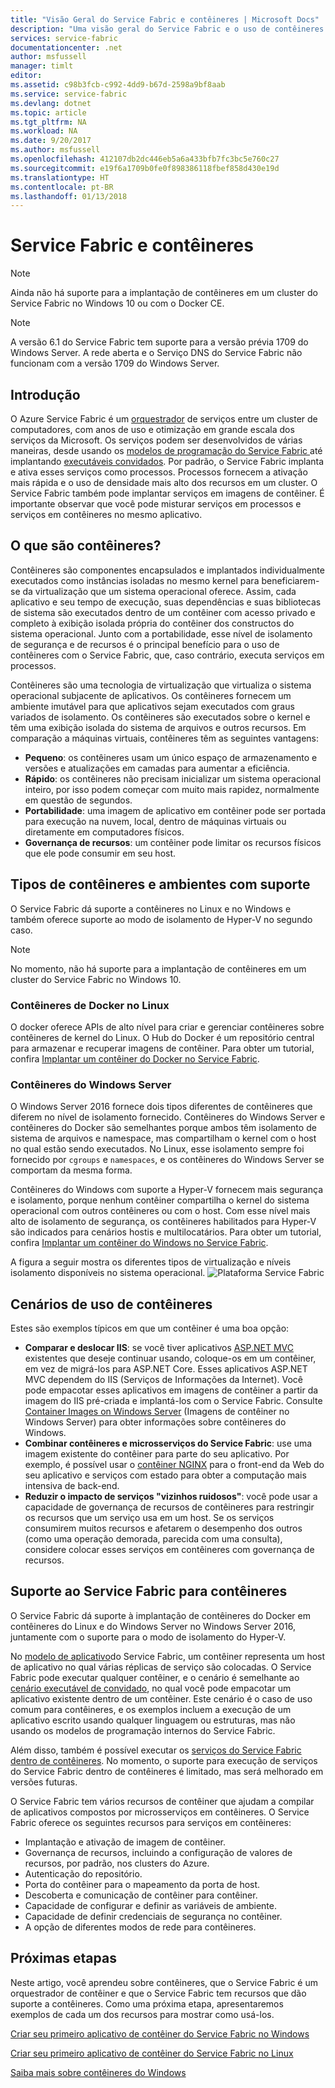```yaml
---
title: "Visão Geral do Service Fabric e contêineres | Microsoft Docs"
description: "Uma visão geral do Service Fabric e o uso de contêineres para implantar aplicativos de microsserviço. Este artigo fornece uma visão geral de como os contêineres podem ser usados e dos recursos disponíveis no Service Fabric."
services: service-fabric
documentationcenter: .net
author: msfussell
manager: timlt
editor: 
ms.assetid: c98b3fcb-c992-4dd9-b67d-2598a9bf8aab
ms.service: service-fabric
ms.devlang: dotnet
ms.topic: article
ms.tgt_pltfrm: NA
ms.workload: NA
ms.date: 9/20/2017
ms.author: msfussell
ms.openlocfilehash: 412107db2dc446eb5a6a433bfb7fc3bc5e760c27
ms.sourcegitcommit: e19f6a1709b0fe0f898386118fbef858d430e19d
ms.translationtype: HT
ms.contentlocale: pt-BR
ms.lasthandoff: 01/13/2018
---
```

# <a name="service-fabric-and-containers"></a>Service Fabric e contêineres
> [!NOTE]
> Ainda não há suporte para a implantação de contêineres em um cluster do Service Fabric no Windows 10 ou com o Docker CE. 
>   

> [!NOTE]
> A versão 6.1 do Service Fabric tem suporte para a versão prévia 1709 do Windows Server. A rede aberta e o Serviço DNS do Service Fabric não funcionam com a versão 1709 do Windows Server. 
> 

## <a name="introduction"></a>Introdução
O Azure Service Fabric é um [orquestrador](service-fabric-cluster-resource-manager-introduction.md) de serviços entre um cluster de computadores, com anos de uso e otimização em grande escala dos serviços da Microsoft. Os serviços podem ser desenvolvidos de várias maneiras, desde usando os [modelos de programação do Service Fabric ](service-fabric-choose-framework.md) até implantando [executáveis convidados](service-fabric-deploy-existing-app.md). Por padrão, o Service Fabric implanta e ativa esses serviços como processos. Processos fornecem a ativação mais rápida e o uso de densidade mais alto dos recursos em um cluster. O Service Fabric também pode implantar serviços em imagens de contêiner. É importante observar que você pode misturar serviços em processos e serviços em contêineres no mesmo aplicativo.   

## <a name="what-are-containers"></a>O que são contêineres?
Contêineres são componentes encapsulados e implantados individualmente executados como instâncias isoladas no mesmo kernel para beneficiarem-se da virtualização que um sistema operacional oferece. Assim, cada aplicativo e seu tempo de execução, suas dependências e suas bibliotecas de sistema são executados dentro de um contêiner com acesso privado e completo à exibição isolada própria do contêiner dos constructos do sistema operacional. Junto com a portabilidade, esse nível de isolamento de segurança e de recursos é o principal benefício para o uso de contêineres com o Service Fabric, que, caso contrário, executa serviços em processos.

Contêineres são uma tecnologia de virtualização que virtualiza o sistema operacional subjacente de aplicativos. Os contêineres fornecem um ambiente imutável para que aplicativos sejam executados com graus variados de isolamento. Os contêineres são executados sobre o kernel e têm uma exibição isolada do sistema de arquivos e outros recursos. Em comparação a máquinas virtuais, contêineres têm as seguintes vantagens:

* **Pequeno**: os contêineres usam um único espaço de armazenamento e versões e atualizações em camadas para aumentar a eficiência.
* **Rápido**: os contêineres não precisam inicializar um sistema operacional inteiro, por isso podem começar com muito mais rapidez, normalmente em questão de segundos.
* **Portabilidade**: uma imagem de aplicativo em contêiner pode ser portada para execução na nuvem, local, dentro de máquinas virtuais ou diretamente em computadores físicos.
* **Governança de recursos**: um contêiner pode limitar os recursos físicos que ele pode consumir em seu host.

## <a name="container-types-and-supported-environments"></a>Tipos de contêineres e ambientes com suporte
O Service Fabric dá suporte a contêineres no Linux e no Windows e também oferece suporte ao modo de isolamento de Hyper-V no segundo caso. 

> [!NOTE]
> No momento, não há suporte para a implantação de contêineres em um cluster do Service Fabric no Windows 10. 
> 

### <a name="docker-containers-on-linux"></a>Contêineres de Docker no Linux
O docker oferece APIs de alto nível para criar e gerenciar contêineres sobre contêineres de kernel do Linux. O Hub do Docker é um repositório central para armazenar e recuperar imagens de contêiner.
Para obter um tutorial, confira [Implantar um contêiner do Docker no Service Fabric](service-fabric-get-started-containers-linux.md).

### <a name="windows-server-containers"></a>Contêineres do Windows Server
O Windows Server 2016 fornece dois tipos diferentes de contêineres que diferem no nível de isolamento fornecido. Contêineres do Windows Server e contêineres do Docker são semelhantes porque ambos têm isolamento de sistema de arquivos e namespace, mas compartilham o kernel com o host no qual estão sendo executados. No Linux, esse isolamento sempre foi fornecido por `cgroups` e `namespaces`, e os contêineres do Windows Server se comportam da mesma forma.

Contêineres do Windows com suporte a Hyper-V fornecem mais segurança e isolamento, porque nenhum contêiner compartilha o kernel do sistema operacional com outros contêineres ou com o host. Com esse nível mais alto de isolamento de segurança, os contêineres habilitados para Hyper-V são indicados para cenários hostis e multilocatários.
Para obter um tutorial, confira [Implantar um contêiner do Windows no Service Fabric](service-fabric-get-started-containers.md).

A figura a seguir mostra os diferentes tipos de virtualização e níveis isolamento disponíveis no sistema operacional.
![Plataforma Service Fabric][Image1]

## <a name="scenarios-for-using-containers"></a>Cenários de uso de contêineres
Estes são exemplos típicos em que um contêiner é uma boa opção:

* **Comparar e deslocar IIS**: se você tiver aplicativos [ASP.NET MVC](https://www.asp.net/mvc) existentes que deseje continuar usando, coloque-os em um contêiner, em vez de migrá-los para ASP.NET Core. Esses aplicativos ASP.NET MVC dependem do IIS (Serviços de Informações da Internet). Você pode empacotar esses aplicativos em imagens de contêiner a partir da imagem do IIS pré-criada e implantá-los com o Service Fabric. Consulte [Container Images on Windows Server](https://docs.microsoft.com/virtualization/windowscontainers/quick-start/quick-start-windows-server) (Imagens de contêiner no Windows Server) para obter informações sobre contêineres do Windows.
* **Combinar contêineres e microsserviços do Service Fabric**: use uma imagem existente do contêiner para parte do seu aplicativo. Por exemplo, é possível usar o [contêiner NGINX](https://hub.docker.com/_/nginx/) para o front-end da Web do seu aplicativo e serviços com estado para obter a computação mais intensiva de back-end.
* **Reduzir o impacto de serviços "vizinhos ruidosos"**: você pode usar a capacidade de governança de recursos de contêineres para restringir os recursos que um serviço usa em um host. Se os serviços consumirem muitos recursos e afetarem o desempenho dos outros (como uma operação demorada, parecida com uma consulta), considere colocar esses serviços em contêineres com governança de recursos.

## <a name="service-fabric-support-for-containers"></a>Suporte ao Service Fabric para contêineres
O Service Fabric dá suporte à implantação de contêineres do Docker em contêineres do Linux e do Windows Server no Windows Server 2016, juntamente com o suporte para o modo de isolamento do Hyper-V. 

No [modelo de aplicativo](service-fabric-application-model.md)do Service Fabric, um contêiner representa um host de aplicativo no qual várias réplicas de serviço são colocadas. O Service Fabric pode executar qualquer contêiner, e o cenário é semelhante ao [cenário executável de convidado](service-fabric-deploy-existing-app.md), no qual você pode empacotar um aplicativo existente dentro de um contêiner. Este cenário é o caso de uso comum para contêineres, e os exemplos incluem a execução de um aplicativo escrito usando qualquer linguagem ou estruturas, mas não usando os modelos de programação internos do Service Fabric.

Além disso, também é possível executar os [serviços do Service Fabric dentro de contêineres](service-fabric-services-inside-containers.md). No momento, o suporte para execução de serviços do Service Fabric dentro de contêineres é limitado, mas será melhorado em versões futuras.

O Service Fabric tem vários recursos de contêiner que ajudam a compilar de aplicativos compostos por microsserviços em contêineres. O Service Fabric oferece os seguintes recursos para serviços em contêineres:

* Implantação e ativação de imagem de contêiner.
* Governança de recursos, incluindo a configuração de valores de recursos, por padrão, nos clusters do Azure.
* Autenticação do repositório.
* Porta do contêiner para o mapeamento da porta de host.
* Descoberta e comunicação de contêiner para contêiner.
* Capacidade de configurar e definir as variáveis de ambiente.
* Capacidade de definir credenciais de segurança no contêiner.
* A opção de diferentes modos de rede para contêineres.

## <a name="next-steps"></a>Próximas etapas
Neste artigo, você aprendeu sobre contêineres, que o Service Fabric é um orquestrador de contêiner e que o Service Fabric tem recursos que dão suporte a contêineres. Como uma próxima etapa, apresentaremos exemplos de cada um dos recursos para mostrar como usá-los.

[Criar seu primeiro aplicativo de contêiner do Service Fabric no Windows](service-fabric-get-started-containers.md)

[Criar seu primeiro aplicativo de contêiner do Service Fabric no Linux](service-fabric-get-started-containers-linux.md)

[Saiba mais sobre contêineres do Windows](https://docs.microsoft.com/virtualization/windowscontainers/about/)

[Image1]: media/service-fabric-containers/Service-Fabric-Types-of-Isolation.png
